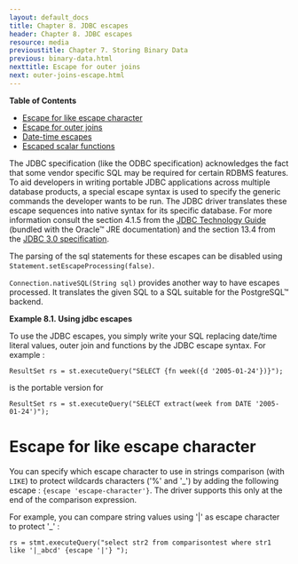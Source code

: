 ```yaml
---
layout: default_docs
title: Chapter 8. JDBC escapes
header: Chapter 8. JDBC escapes
resource: media
previoustitle: Chapter 7. Storing Binary Data
previous: binary-data.html
nexttitle: Escape for outer joins
next: outer-joins-escape.html
---
```


**Table of Contents**

* [Escape for like escape character](escapes.html#like-escape)
* [Escape for outer joins](outer-joins-escape.html)
* [Date-time escapes](escapes-datetime.html)
* [Escaped scalar functions](escaped-functions.html)

The JDBC specification (like the ODBC specification) acknowledges the fact that
some vendor specific SQL may be required for certain RDBMS features. To aid
developers in writing portable JDBC applications across multiple database products,
a special escape syntax is used to specify the generic commands the developer
wants to be run. The JDBC driver translates these escape sequences into native
syntax for its specific database. For more information consult the section 4.1.5
from the [JDBC Technology Guide](http://java.sun.com/j2se/1.4.2/docs/guide/jdbc/getstart/statement.html#999472)
(bundled with the Oracle™ JRE documentation) and the section 13.4 from the
[JDBC 3.0 specification](http://java.sun.com/products/jdbc/download.html#corespec30).

The parsing of the sql statements for these escapes can be disabled using
`Statement.setEscapeProcessing(false)`. 

`Connection.nativeSQL(String sql)` provides another way to have escapes processed.
It translates the given SQL to a SQL suitable for the PostgreSQL™ backend.

<a name="escape-use-example"></a>
**Example 8.1. Using jdbc escapes**

To use the JDBC escapes, you simply write your SQL replacing date/time literal
values, outer join and functions by the JDBC escape syntax. For example :

`ResultSet rs = st.executeQuery("SELECT {fn week({d '2005-01-24'})}");`

is the portable version for

`ResultSet rs = st.executeQuery("SELECT extract(week from DATE '2005-01-24')");`

<a name="like-escape"></a>
# Escape for like escape character

You can specify which escape character to use in strings comparison (with `LIKE`)
to protect wildcards characters ('%' and '_') by adding the following escape :
`{escape 'escape-character'}`. The driver supports this only at the end of the
comparison expression.

For example, you can compare string values using '|' as escape character to protect '_' :

`rs = stmt.executeQuery("select str2 from comparisontest where str1 like '|_abcd' {escape '|'} ");`
